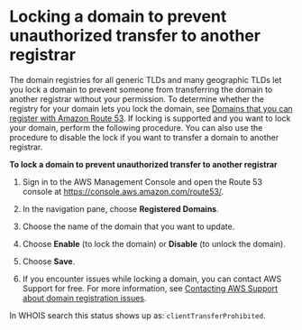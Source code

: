# Locking a domain to prevent unauthorized transfer to another registrar<a name="domain-lock"></a>

The domain registries for all generic TLDs and many geographic TLDs let you lock a domain to prevent someone from transferring the domain to another registrar without your permission\. To determine whether the registry for your domain lets you lock the domain, see [Domains that you can register with Amazon Route 53](registrar-tld-list.md)\. If locking is supported and you want to lock your domain, perform the following procedure\. You can also use the procedure to disable the lock if you want to transfer a domain to another registrar\.<a name="domain-lock-procedure"></a>

**To lock a domain to prevent unauthorized transfer to another registrar**

1. Sign in to the AWS Management Console and open the Route 53 console at [https://console\.aws\.amazon\.com/route53/](https://console.aws.amazon.com/route53/)\.

1. In the navigation pane, choose **Registered Domains**\.

1. Choose the name of the domain that you want to update\.

1. Choose **Enable** \(to lock the domain\) or **Disable** \(to unlock the domain\)\.

1. Choose **Save**\.

1. If you encounter issues while locking a domain, you can contact AWS Support for free\. For more information, see [Contacting AWS Support about domain registration issues](domain-contact-support.md)\.

In WHOIS search this status shows up as: `clientTransferProhibited`\.